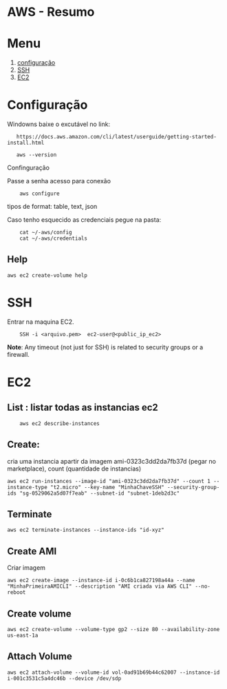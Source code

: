 AWS - Resumo
=============


# Menu
1. [configuração](#Configuração)
2. [SSH](#SSH)
3. [EC2](#EC2)

# Configuração

Windowns baixe o excutável no link: 

```
   https://docs.aws.amazon.com/cli/latest/userguide/getting-started-install.html

   aws --version

```

Confinguração

Passe a senha acesso para conexão
```
    aws configure
```

tipos de format:  table, text, json 

Caso tenho esquecido as credenciais pegue na pasta: 

```
    cat ~/-aws/config
    cat ~/-aws/credentials
```

## Help 

```
aws ec2 create-volume help
```

# SSH  

Entrar na maquina EC2. 

```
    SSH -i <arquivo.pem>  ec2-user@<public_ip_ec2>
```

**Note**:  Any timeout (not just for SSH) is related to security groups or a firewall. 


# EC2

## List : listar todas as instancias ec2

```
    aws ec2 describe-instances

```



## Create: 
cria uma instancia apartir da imagem ami-0323c3dd2da7fb37d (pegar no marketplace), count (quantidade de instancias)

```
aws ec2 run-instances --image-id "ami-0323c3dd2da7fb37d" --count 1 --instance-type "t2.micro" --key-name "MinhaChaveSSH" --security-group-ids "sg-0529062a5d07f7eab" --subnet-id "subnet-1deb2d3c"
```

##  Terminate
```
aws ec2 terminate-instances --instance-ids "id-xyz"
```

## Create AMI
Criar imagem 
```
aws ec2 create-image --instance-id i-0c6b1ca827198a44a --name "MinhaPrimeiraAMICLI" --description "AMI criada via AWS CLI" --no-reboot
```

## Create volume
```
aws ec2 create-volume --volume-type gp2 --size 80 --availability-zone us-east-1a
```
## Attach Volume
```
aws ec2 attach-volume --volume-id vol-0ad91b69b44c62007 --instance-id i-001c3531c5a4dc46b --device /dev/sdp
```



